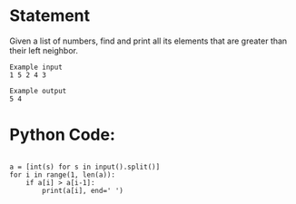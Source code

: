 # Statement
Given a list of numbers, find and print all its elements that are greater than their left neighbor.
```
Example input
1 5 2 4 3

Example output
5 4
```
# Python Code:
```

a = [int(s) for s in input().split()]
for i in range(1, len(a)):
    if a[i] > a[i-1]:
        print(a[i], end=' ')
```
